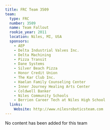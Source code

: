 ```yaml
---
title: FRC Team 3509
team:
  type: FRC
  number: 3509
  name: Team Fallout
  rookie_year: 2011
  location: Niles, MI, USA
  sponsors:
    - AEP
    - Delta Industrial Valves Inc.
    - Delta Machining
    - Pizza Transit
    - Dane Systems
    - Silver Beach Pizza
    - Honor Credit Union
    - The Kar Club Inc.
    - Haelan Family Counseling Center
    - Inner Journey Healing Arts Center
    - Coldwell Banker
    - Niles Community Schools
    - Berrien Career Tech at Niles High School
  links:
    Website: http://www.nilesroboticsteam.com
---
```

No content has been added for this team